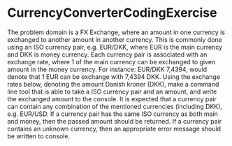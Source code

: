 # CurrencyConverterCodingExercise

The problem domain is a FX Exchange, where an amount in one currency is exchanged to another amount in another currency. This is commonly done using an ISO currency pair, e.g. EUR/DKK, where EUR is the main currency and DKK is money currency. Each currency pair is associated with an exchange rate, where 1 of the main currency can be exchanged to given amount in the money currency. 
For instance: EUR/DKK 7,4394, would denote that 1 EUR can be exchange with 7,4394 DKK.
Using the exchange rates below, denoting the amount Danish kroner (DKK), make a command line tool that is able to take a ISO currency pair and an 
amount, and write the exchanged amount to the console.
It is expected that a currency pair can contain any combination of the mentioned currencies (including DKK), e.g. EUR/USD. If a currency pair has the same ISO currency as both main and money, then the passed amount should be returned.
If a currency pair contains an unknown currency, then an appropriate error message should be written to console.
